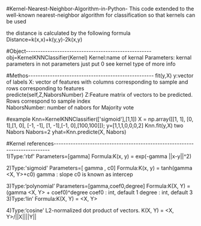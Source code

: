 #Kernel-Nearest-Neighbor-Algorithm-in-Python-
This code extended to the well-known nearest-neighbor algorithm for classification so that kernels can be used 

the distance is calculated by the following formula 
Distance=k(x,x)+k(y,y)-2k(x,y)


#Object----------------------------------------------------
obj=KernelKNNClassifier(Kernel)
Kernel:name of kernal 
Parameters: kernal parameters in not parameters just put 0
see kernel type of more info 

#Methos---------------------------------------------------- 
fit(y,X)
y:vector of labels
X: vector of features with columns corresponding to sample and rows corresponding to features    
predicte(self,Z,NaborsNumber)
Z:Feature matrix of vectors to be predicted. Rows correspond to sample index  
NaborsNumber: number of nabors for Majority vote 



#example 
Knn=KernelKNNClassifier(['sigmoid'],[1,1])
X = np.array([[1, 1], [0, 1],[1, 0], [-1, -1], [1, -1],[-1, 0],[100,100]]);
y=[1,1,1,0,0,0,2]
Knn.fit(y,X)
two Nabors 
Nabors=2
yhat=Knn.predicte(X, Nabors)

#Kernel references----------------------------------------------------------------------------  
1)Type:'rbf'
Parameters=[gamma] 
Formula:K(x, y) = exp(-gamma ||x-y||^2)  
 
2)Type:'sigmoid'
Parameters=[ gamma , c0]
Formula:K(x, y) = tanh(gamma  <X, Y>+c0)
gamma : slope
c0 is known as intercep

3)Type:‘polynomial’
Parameters=[gamma,coef0,degree] 
Formula:K(X, Y) = (gamma <X, Y> + coef0)^degree
coef0 : int, default 1
degree : int, default 3
3)Type:‘lin’
Formula:K(X, Y) =  <X, Y> 
  
4)Type:‘cosine’
L2-normalized dot product of vectors.
K(X, Y) =  <X, Y>/||X||||Y||
